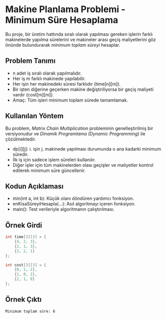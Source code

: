 # Makine Planlama Problemi - Minimum Süre Hesaplama

Bu proje, bir üretim hattında sıralı olarak yapılması gereken işlerin farklı makinelerde yapılma sürelerini ve makineler arası geçiş maliyetlerini göz önünde bulundurarak *minimum toplam süreyi* hesaplar.

## Problem Tanımı

- n adet iş sıralı olarak yapılmalıdır.
- Her iş m farklı makinede yapılabilir.
- Her işin her makinedeki süresi farklıdır (time[n][m]).
- Bir işten diğerine geçerken makine değiştiriliyorsa bir geçiş maliyeti vardır (cost[m][m]).
- Amaç: Tüm işleri minimum toplam sürede tamamlamak.

## Kullanılan Yöntem

Bu problem, *Matrix Chain Multiplication* probleminin genelleştirilmiş bir versiyonudur ve *Dinamik Programlama (Dynamic Programming)* ile çözülmektedir.

- dp[i][j]: i. işin j. makinede yapılması durumunda o ana kadarki minimum süredir.
- İlk iş için sadece işlem süreleri kullanılır.
- Diğer işler için tüm makinelerden olası geçişler ve maliyetler kontrol edilerek minimum süre güncellenir.

## Kodun Açıklaması

- min(int a, int b): Küçük olanı döndüren yardımcı fonksiyon.
- enKisaSüreyiHesapla(...): Asıl algoritmayı içeren fonksiyon.
- main(): Test verileriyle algoritmanın çalıştırılması.

## Örnek Girdi

```c
int time[3][3] = {
    {4, 2, 3},
    {2, 1, 3},
    {3, 2, 1}
};

int cost[3][3] = {
    {0, 1, 2},
    {1, 0, 2},
    {2, 1, 0}
};
```
## Örnek Çıktı
```
Minimum toplam süre: 6
